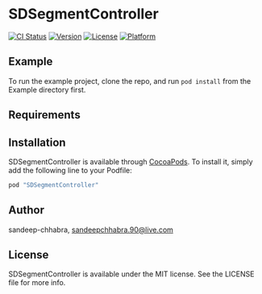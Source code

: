 # SDSegmentController

[![CI Status](http://img.shields.io/travis/sandeep-chhabra/SDSegmentController.svg?style=flat)](https://travis-ci.org/sandeep-chhabra/SDSegmentController)
[![Version](https://img.shields.io/cocoapods/v/SDSegmentController.svg?style=flat)](http://cocoapods.org/pods/SDSegmentController)
[![License](https://img.shields.io/cocoapods/l/SDSegmentController.svg?style=flat)](http://cocoapods.org/pods/SDSegmentController)
[![Platform](https://img.shields.io/cocoapods/p/SDSegmentController.svg?style=flat)](http://cocoapods.org/pods/SDSegmentController)

## Example

To run the example project, clone the repo, and run `pod install` from the Example directory first.

## Requirements

## Installation

SDSegmentController is available through [CocoaPods](http://cocoapods.org). To install
it, simply add the following line to your Podfile:

```ruby
pod "SDSegmentController"
```

## Author

sandeep-chhabra, sandeepchhabra.90@live.com

## License

SDSegmentController is available under the MIT license. See the LICENSE file for more info.
